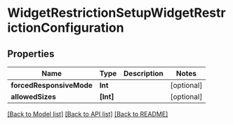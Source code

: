 # WidgetRestrictionSetupWidgetRestrictionConfiguration

## Properties
Name | Type | Description | Notes
------------ | ------------- | ------------- | -------------
**forcedResponsiveMode** | **Int** |  | [optional] 
**allowedSizes** | **[Int]** |  | [optional] 

[[Back to Model list]](../README.md#documentation-for-models) [[Back to API list]](../README.md#documentation-for-api-endpoints) [[Back to README]](../README.md)


